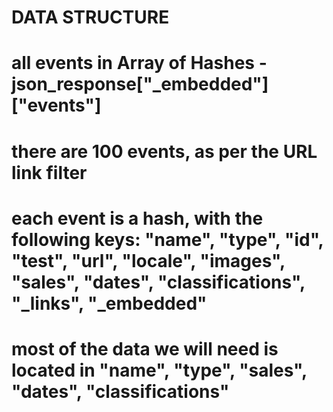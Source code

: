 # 

# DATA STRUCTURE

# all events in Array of Hashes - json_response["_embedded"]["events"]

# there are 100 events, as per the URL link filter

# each event is a hash, with the following keys: "name", "type", "id", "test", "url", "locale", "images", "sales", "dates", "classifications", "_links", "_embedded"

# most of the data we will need is located in "name", "type", "sales", "dates", "classifications"